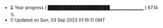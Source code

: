 - ⏳ Year progress { ████████████████████▁▁▁▁▁▁▁▁▁▁ } 67.14 %
- ⏰ Updated on Sun, 03 Sep 2023 01:16:11 GMT

